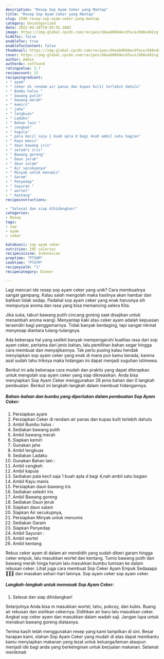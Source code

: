 ```yaml
---
description: "Resep Sop Ayam Ceker yang Mantap"
title: "Resep Sop Ayam Ceker yang Mantap"
slug: 2596-resep-sop-ayam-ceker-yang-mantap
category: Uncategorized
date: 2022-04-26T19:59:55.280Z
image: https://img-global.cpcdn.com/recipes/d4aab0694ecdface/680x482cq70/sop-ayam-ceker-foto-resep-utama.jpg
hideToc: false
enableToc: true
enableTocContent: false
thumbnail: https://img-global.cpcdn.com/recipes/d4aab0694ecdface/680x482cq70/sop-ayam-ceker-foto-resep-utama.jpg
cover: https://img-global.cpcdn.com/recipes/d4aab0694ecdface/680x482cq70/sop-ayam-ceker-foto-resep-utama.jpg
author: Admin
authorAv: notfound
ratingvalue: 3.7
reviewcount: 15
recipeingredient:
- " ayam"
- " Ceker di rendam air panas dan kupas kulit terlebih dahulu"
- " Bumbu halus "
- " bawang putih"
- " bawang merah"
- " kemiri"
- " jahe"
- " lengkuas"
- " Ladaku"
- " Bahan lain "
- " cengkeh"
- " kapula"
- " pala kecil saja 1 buah apla d bagi 4nah ambil satu bagian"
- " Kayu manis"
- " daun bawang iris"
- " seledri iris"
- " Bawang goreng"
- " Daun jeruk"
- " daun salam"
- " Air secukupnya"
- " Minyak untuk menumis"
- " Garam"
- " Penyedap"
- " Sayuran "
- " wortel"
- " kentang"
recipeinstructions:

- "Selesai dan siap dihidangkan!"
categories:
- Resep
tags:
- sop
- ayam
- ceker

katakunci: sop ayam ceker 
nutrition: 295 calories
recipecuisine: Indonesian
preptime: "PT36M"
cooktime: "PT47M"
recipeyield: "1"
recipecategory: Dinner

---
```





Lagi mencari ide resep sop ayam ceker yang unik? Cara membuatnya sangat gampang. Kalau salah mengolah maka hasilnya akan hambar dan bahkan tidak sedap. Padahal sop ayam ceker yang enak harusnya sih mempunyai aroma dan rasa yang bisa memancing selera Kita.





Jika suka, taburi bawang putih cincang goreng saat disajikan untuk menambah aroma wangi. Menyantap kaki atau ceker ayam adalah kepuasan tersendiri bagi penggemarnya. Tidak banyak berdaging, tapi sangat nikmat menyesap diantara tulang-tulangnya.

Ada beberapa hal yang sedikit banyak mempengaruhi kualitas rasa dari sop ayam ceker, pertama dari jenis bahan, lalu pemilihan bahan segar hingga cara membuat dan menyajikannya. Tak perlu pusing kalau hendak menyiapkan sop ayam ceker yang enak di mana pun kamu berada, karena asal sudah tahu triknya maka hidangan ini dapat menjadi suguhan istimewa.






Berikut ini ada beberapa cara mudah dan praktis yang dapat diterapkan untuk mengolah sop ayam ceker yang siap dikreasikan. Anda bisa menyiapkan Sop Ayam Ceker menggunakan 26 jenis bahan dan 0 langkah pembuatan. Berikut ini langkah-langkah dalam membuat hidangannya.

<!--inarticleads1-->

##### Bahan-bahan dan bumbu yang diperlukan dalam pembuatan Sop Ayam Ceker:

1. Persiapkan  ayam
1. Persiapkan  Ceker di rendam air panas dan kupas kulit terlebih dahulu
1. Ambil  Bumbu halus :
1. Sediakan  bawang putih
1. Ambil  bawang merah
1. Siapkan  kemiri
1. Gunakan  jahe
1. Ambil  lengkuas
1. Sediakan  Ladaku
1. Gunakan  Bahan lain :
1. Ambil  cengkeh
1. Ambil  kapula
1. Sediakan  pala kecil saja 1 buah apla d bagi 4,nah ambil satu bagian
1. Ambil  Kayu manis
1. Persiapkan  daun bawang iris
1. Sediakan  seledri iris
1. Ambil  Bawang goreng
1. Sediakan  Daun jeruk
1. Siapkan  daun salam
1. Siapkan  Air secukupnya,
1. Persiapkan  Minyak untuk menumis
1. Sediakan  Garam
1. Siapkan  Penyedap
1. Ambil  Sayuran :
1. Ambil  wortel
1. Ambil  kentang


Rebus ceker ayam di dalam air mendidih yang sudah diberi garam hingga ceker empuk, lalu masukkan wortel dan kentang. Tumis bawang putih dan bawang merah hinga harum lalu masukkan bumbu tumisan ke dalam rebusan ceker. Lihat juga cara membuat Sop Ceker Ayam Empuk Sedaaapp 🤤🤤🤤 dan masakan sehari-hari lainnya. Sop ayam ceker sop ayam ceker. 

<!--inarticleads2-->

##### Langkah-langkah untuk memasak Sop Ayam Ceker:


1. Selesai dan siap dihidangkan!

Selanjutnya Anda bisa m masukkan wortel, tahu, pokcoy, dan kubis. Buang air rebusan dan sisihkan cekernya. Didihkan air baru lalu masukkan ceker. Angkat sop ceker ayam dan masukkan dalam wadah saji. Jangan lupa untuk menaburi bawang goreng diatasnya. 

Terima kasih telah menggunakan resep yang kami tampilkan di sini. Besar harapan kami, olahan Sop Ayam Ceker yang mudah di atas dapat membantu kamu menyiapkan makanan yang lezat untuk keluarga/teman ataupun menjadi ide bagi anda yang berkeinginan untuk berjualan makanan. Selamat menikmati
